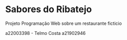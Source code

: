 # Sabores do Ribatejo
Projeto Programação Web sobre um restaurante ficticio

a22003398 - Telmo Costa
a21902946
